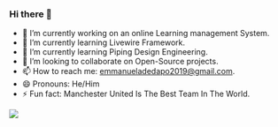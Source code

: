 ### Hi there 👋

<!--
**Dapjzl/Dapjzl** is a ✨ _special_ ✨ repository because its `README.md` (this file) appears on your GitHub profile.

Here are some ideas to get you started:

- 🔭 I’m currently working on a online learning and teaching management platform.
- 🌱 I’m currently learning Livewire Framework.
- 👯 I’m looking to collaborate on Open-Source projects.
- 📫 How to reach me: emmanueladedapo2019@gmail.com.
- 😄 Pronouns: He/Him
- ⚡ Fun fact: Manchester United Is The Best Team In The World.
-->

- 🔭 I’m currently working on an online Learning management System.
- 🌱 I’m currently learning Livewire Framework.
- 🌱 I’m currently learning Piping Design Engineering.
- 👯 I’m looking to collaborate on Open-Source projects.
- 📫 How to reach me: emmanueladedapo2019@gmail.com.
- 😄 Pronouns: He/Him
- ⚡ Fun fact: Manchester United Is The Best Team In The World.
  
![](https://komarev.com/ghpvc/?username=Dapjzl&abbreviated=true)
